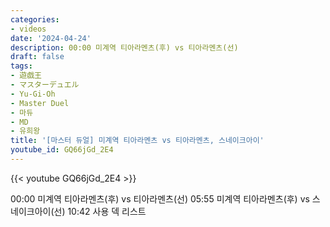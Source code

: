 ```yaml
---
categories:
- videos
date: '2024-04-24'
description: 00:00 미계역 티아라멘츠(후) vs 티아라멘츠(선)
draft: false
tags:
- 遊戯王
- マスターデュエル
- Yu-Gi-Oh
- Master Duel
- 마듀
- MD
- 유희왕
title: '[마스터 듀얼] 미계역 티아라멘츠 vs 티아라멘츠, 스네이크아이'
youtube_id: GQ66jGd_2E4
---
```



{{< youtube GQ66jGd_2E4 >}}

00:00 미계역 티아라멘츠(후) vs 티아라멘츠(선)
05:55 미계역 티아라멘츠(후) vs 스네이크아이(선)
10:42 사용 덱 리스트